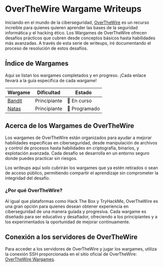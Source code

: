 # OverTheWire Wargame Writeups

Iniciando en el mundo de la ciberseguridad, [OverTheWire](https://overthewire.org/wargames/) es un recurso increíble para quienes quieren aprender las bases de la seguridad informática y el hacking ético. Los Wargames de OverTheWire ofrecen desafíos prácticos que cubren desde conceptos básicos hasta habilidades más avanzadas. A través de esta serie de writeups, iré documentando el proceso de resolución de estos desafíos.

## Índice de Wargames

Aquí se listan los wargames completados y en progreso. ¡Cada enlace llevará a la guía específica de cada wargame!

| Wargame                    | Dificultad     | Estado           |
|----------------------------|----------------|------------------|
| [Bandit](Bandit/Readme.md) | Principiante   | 🚧 En curso     |
| [Natas](Natas/Readme.md)   | Principiante   | 📅 Programado   |

## Acerca de los Wargames de OverTheWire

Los wargames de OverTheWire están organizados para ayudar a mejorar habilidades específicas en ciberseguridad, desde manipulación de archivos y control de procesos hasta habilidades en criptografía, binarios, y explotación avanzada. Cada desafío se desarrolla en un entorno seguro donde puedes practicar sin riesgos.

Los writeups aquí solo cubrirán los wargames que ya estén retirados o sean de acceso público, permitiendo compartir el aprendizaje sin comprometer la integridad del desafío.

### ¿Por qué OverTheWire?

Al igual que plataformas como Hack The Box y TryHackMe, OverTheWire es una gran opción para quienes desean obtener experiencia en ciberseguridad de una manera guiada y progresiva. Cada wargame es diseñado para ser educativo y desafiador, ofreciendo a los principiantes y a los experimentados la oportunidad de mejorar continuamente.

## Conexión a los servidores de OverTheWire

Para acceder a los servidores de OverTheWire y jugar los wargames, utiliza la conexión SSH proporcionada en el sitio oficial de OverTheWire: [OverTheWire Wargames](https://overthewire.org/wargames/).

